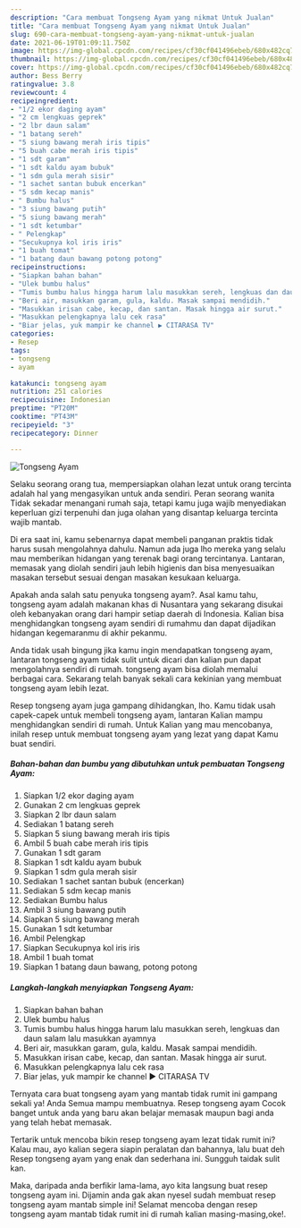 ```yaml
---
description: "Cara membuat Tongseng Ayam yang nikmat Untuk Jualan"
title: "Cara membuat Tongseng Ayam yang nikmat Untuk Jualan"
slug: 690-cara-membuat-tongseng-ayam-yang-nikmat-untuk-jualan
date: 2021-06-19T01:09:11.750Z
image: https://img-global.cpcdn.com/recipes/cf30cf041496ebeb/680x482cq70/tongseng-ayam-foto-resep-utama.jpg
thumbnail: https://img-global.cpcdn.com/recipes/cf30cf041496ebeb/680x482cq70/tongseng-ayam-foto-resep-utama.jpg
cover: https://img-global.cpcdn.com/recipes/cf30cf041496ebeb/680x482cq70/tongseng-ayam-foto-resep-utama.jpg
author: Bess Berry
ratingvalue: 3.8
reviewcount: 4
recipeingredient:
- "1/2 ekor daging ayam"
- "2 cm lengkuas geprek"
- "2 lbr daun salam"
- "1 batang sereh"
- "5 siung bawang merah iris tipis"
- "5 buah cabe merah iris tipis"
- "1 sdt garam"
- "1 sdt kaldu ayam bubuk"
- "1 sdm gula merah sisir"
- "1 sachet santan bubuk encerkan"
- "5 sdm kecap manis"
- " Bumbu halus"
- "3 siung bawang putih"
- "5 siung bawang merah"
- "1 sdt ketumbar"
- " Pelengkap"
- "Secukupnya kol iris iris"
- "1 buah tomat"
- "1 batang daun bawang potong potong"
recipeinstructions:
- "Siapkan bahan bahan"
- "Ulek bumbu halus"
- "Tumis bumbu halus hingga harum lalu masukkan sereh, lengkuas dan daun salam lalu masukkan ayamnya"
- "Beri air, masukkan garam, gula, kaldu. Masak sampai mendidih."
- "Masukkan irisan cabe, kecap, dan santan. Masak hingga air surut."
- "Masukkan pelengkapnya lalu cek rasa"
- "Biar jelas, yuk mampir ke channel ▶️ CITARASA TV"
categories:
- Resep
tags:
- tongseng
- ayam

katakunci: tongseng ayam 
nutrition: 251 calories
recipecuisine: Indonesian
preptime: "PT20M"
cooktime: "PT43M"
recipeyield: "3"
recipecategory: Dinner

---
```



![Tongseng Ayam](https://img-global.cpcdn.com/recipes/cf30cf041496ebeb/680x482cq70/tongseng-ayam-foto-resep-utama.jpg)

Selaku seorang orang tua, mempersiapkan olahan lezat untuk orang tercinta adalah hal yang mengasyikan untuk anda sendiri. Peran seorang  wanita Tidak sekadar menangani rumah saja, tetapi kamu juga wajib menyediakan keperluan gizi terpenuhi dan juga olahan yang disantap keluarga tercinta wajib mantab.

Di era  saat ini, kamu sebenarnya dapat membeli panganan praktis tidak harus susah mengolahnya dahulu. Namun ada juga lho mereka yang selalu mau memberikan hidangan yang terenak bagi orang tercintanya. Lantaran, memasak yang diolah sendiri jauh lebih higienis dan bisa menyesuaikan masakan tersebut sesuai dengan masakan kesukaan keluarga. 



Apakah anda salah satu penyuka tongseng ayam?. Asal kamu tahu, tongseng ayam adalah makanan khas di Nusantara yang sekarang disukai oleh kebanyakan orang dari hampir setiap daerah di Indonesia. Kalian bisa menghidangkan tongseng ayam sendiri di rumahmu dan dapat dijadikan hidangan kegemaranmu di akhir pekanmu.

Anda tidak usah bingung jika kamu ingin mendapatkan tongseng ayam, lantaran tongseng ayam tidak sulit untuk dicari dan kalian pun dapat mengolahnya sendiri di rumah. tongseng ayam bisa diolah memalui berbagai cara. Sekarang telah banyak sekali cara kekinian yang membuat tongseng ayam lebih lezat.

Resep tongseng ayam juga gampang dihidangkan, lho. Kamu tidak usah capek-capek untuk membeli tongseng ayam, lantaran Kalian mampu menghidangkan sendiri di rumah. Untuk Kalian yang mau mencobanya, inilah resep untuk membuat tongseng ayam yang lezat yang dapat Kamu buat sendiri.

<!--inarticleads1-->

##### Bahan-bahan dan bumbu yang dibutuhkan untuk pembuatan Tongseng Ayam:

1. Siapkan 1/2 ekor daging ayam
1. Gunakan 2 cm lengkuas geprek
1. Siapkan 2 lbr daun salam
1. Sediakan 1 batang sereh
1. Siapkan 5 siung bawang merah iris tipis
1. Ambil 5 buah cabe merah iris tipis
1. Gunakan 1 sdt garam
1. Siapkan 1 sdt kaldu ayam bubuk
1. Siapkan 1 sdm gula merah sisir
1. Sediakan 1 sachet santan bubuk (encerkan)
1. Sediakan 5 sdm kecap manis
1. Sediakan  Bumbu halus
1. Ambil 3 siung bawang putih
1. Siapkan 5 siung bawang merah
1. Gunakan 1 sdt ketumbar
1. Ambil  Pelengkap
1. Siapkan Secukupnya kol iris iris
1. Ambil 1 buah tomat
1. Siapkan 1 batang daun bawang, potong potong




<!--inarticleads2-->

##### Langkah-langkah menyiapkan Tongseng Ayam:

1. Siapkan bahan bahan
1. Ulek bumbu halus
1. Tumis bumbu halus hingga harum lalu masukkan sereh, lengkuas dan daun salam lalu masukkan ayamnya
1. Beri air, masukkan garam, gula, kaldu. Masak sampai mendidih.
1. Masukkan irisan cabe, kecap, dan santan. Masak hingga air surut.
1. Masukkan pelengkapnya lalu cek rasa
1. Biar jelas, yuk mampir ke channel ▶️ CITARASA TV




Ternyata cara buat tongseng ayam yang mantab tidak rumit ini gampang sekali ya! Anda Semua mampu membuatnya. Resep tongseng ayam Cocok banget untuk anda yang baru akan belajar memasak maupun bagi anda yang telah hebat memasak.

Tertarik untuk mencoba bikin resep tongseng ayam lezat tidak rumit ini? Kalau mau, ayo kalian segera siapin peralatan dan bahannya, lalu buat deh Resep tongseng ayam yang enak dan sederhana ini. Sungguh taidak sulit kan. 

Maka, daripada anda berfikir lama-lama, ayo kita langsung buat resep tongseng ayam ini. Dijamin anda gak akan nyesel sudah membuat resep tongseng ayam mantab simple ini! Selamat mencoba dengan resep tongseng ayam mantab tidak rumit ini di rumah kalian masing-masing,oke!.

